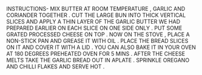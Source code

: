 INSTRUCTIONS-
MIX BUTTER AT ROOM TEMPERATURE , GARLIC AND CORIANDER TOGETHER .
CUT THE LARGE BUN INTO THICK VERTICAL SLICES AND APPLY A THIN LAYER OF THE GARLIC BUTTER WE HAD PREPARED EARLIER ON EACH SLICE ON ONE SIDE ONLY .
PUT SOME GRATED PROCESSED CHEESE ON TOP .
NOW ON THE STOVE , PLACE A NON-STICK PAN AND GREASE IT WITH OIL .
PLACE THE BREAD SLICES ON IT AND COVER IT WITH A LID .
YOU CAN ALSO BAKE IT IN YOUR OVEN AT 180 DEGREES PREHEATED OVEN FOR 5 MINS .
AFTER THE CHEESE MELTS  TAKE THE GARLIC BREAD OUT IN APLATE .
SPRINKLE OREGANO AND CHILLI FLAKES AND SERVE HOT . 